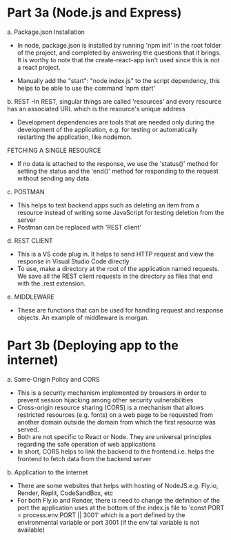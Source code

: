 # Part 3a (Node.js and Express)
a. Package.json Installation
- In node, package.json is installed by running 'npm init' in the root folder of the project, and completed by answering the questions that it brings. It is worthy to note that the create-react-app isn't used since this is not a react project.

- Manually add the  "start": "node index.js" to the script dependency, this helps to be able to use the command 'npm start'

b. REST
-In REST, singular things are called 'resources' and every resource has an associated URL which is the resource's unique address

- Development dependencies are tools that are needed only during the development of the application, e.g. for testing or automatically restarting the application, like nodemon.

FETCHING A SINGLE RESOURCE
- If no data is attached to the response, we use the 'status()' method for setting the status and the 'end()' method for responding to the request without sending any data.

c. POSTMAN
- This helps to test backend apps such as deleting an item from a resource instead of writing some JavaScript for testing deletion from the server
- Postman can be replaced with 'REST client'

d. REST CLIENT
- This is a VS code plug in. It helps to send HTTP request and view the response in Visual Studio Code directly  
- To use, make a directory at the root of the application named requests. We save all the REST client requests in the directory as files that end with the .rest extension.

e. MIDDLEWARE
- These are functions that can be used for handling request and response objects. An example of middleware is morgan.

# Part 3b (Deploying app to the internet)
a. Same-Origin Policy and CORS
- This is a security mechanism implemented by browsers in order to prevent session hijacking among other security vulnerabilities
- Cross-origin resource sharing (CORS) is a mechanism that allows restricted resources (e.g. fonts) on a web page to be requested from another domain outside the domain from which the first resource was served. 
- Both are not specific to React or Node. They are universal principles regarding the safe operation of web applications
- In short, CORS helps to link the backend to the frontend.i.e. helps the frontend to fetch data from the backend server 

b. Application to the internet
- There are some websites that helps with hosting of NodeJS.e.g. Fly.io, Render, Replit, CodeSandBox, etc
- For both Fly.io and Render, there is need to change the definition of the port the application uses at the bottom of the index.js file to 'const PORT = process.env.PORT || 3001' which is a port defined by the environmental variable or port 3001 (if the env'tal variable is not available)
